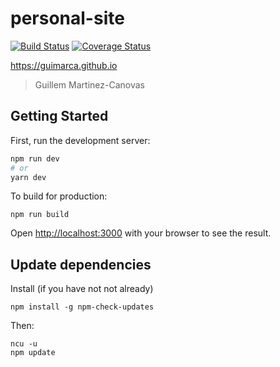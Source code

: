 # personal-site

[![Build Status](https://travis-ci.org/guimarca/personal-site.svg?branch=master)](https://travis-ci.org/guimarca/personal-site) [![Coverage Status](https://coveralls.io/repos/github/guimarca/personal-site/badge.svg?branch=master)](https://coveralls.io/github/guimarca/personal-site?branch=master)

https://guimarca.github.io

> Guillem Martinez-Canovas

## Getting Started

First, run the development server:

```bash
npm run dev
# or
yarn dev
```

To build for production:

```
npm run build
````

Open [http://localhost:3000](http://localhost:3000) with your browser to see the result.

## Update dependencies

Install (if you have not not already) 

```
npm install -g npm-check-updates
```

Then:

```
ncu -u
npm update
```
